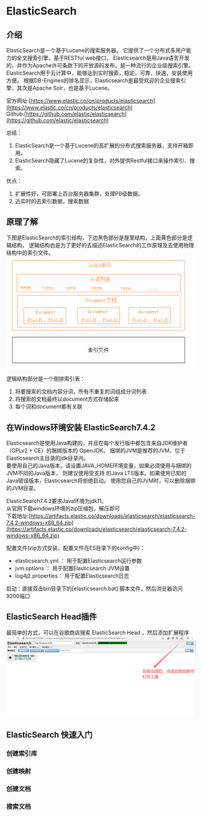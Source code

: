 # ElasticSearch

## 介绍
ElasticSearch是一个基于Lucene的搜索服务器。
它提供了一个分布式多用户能力的全文搜索引擎，基于RESTful web接口。
Elasticsearch是用Java语言开发的，并作为Apache许可条款下的开放源码发布，是一种流行的企业级搜索引擎。
ElasticSearch用于云计算中，能够达到实时搜索，稳定，可靠，快速，安装使用方便。
根据DB-Engines的排名显示，Elasticsearch是最受欢迎的企业搜索引擎，其次是Apache Solr，也是基于Lucene。

官方网址:[https://www.elastic.co/cn/products/elasticsearch](https://www.elastic.co/cn/products/elasticsearch)       
Github:[https://github.com/elastic/elasticsearch](https://github.com/elastic/elasticsearch)

总结：
1. ElasticSearch是一个基于Lucene的高扩展的分布式搜索服务器，支持开箱即用。
2. ElasticSearch隐藏了Lucene的复杂性，对外提供Restful接口来操作索引、搜索。

优点：
1. 扩展性好，可部署上百台服务器集群，处理PB级数据。
2. 近实时的去索引数据，搜索数据

## 原理了解
下图是ElasticSearch的索引结构，下边黑色部分是屋里结构，上面黄色部分是逻辑结构，
逻辑结构也是为了更好的去描述ElasticSearch的工作原理及去使用物理结构中的索引文件。     
![Alt](./ElasticSearchimg/es原理图.png)        

逻辑结构部分是一个倒排索引表：
1. 将要搜索的文档内容分词，所有不重复的词组成分词列表
2. 将搜索的文档最终以document方式存储起来
3. 每个词和document都有关联

## 在Windows环境安装 ElasticSearch7.4.2
Elasticsearch是使用Java构建的，并且在每个发行版中都包含来自JDK维护者（GPLv2 + CE）的捆绑版本的 OpenJDK。
捆绑的JVM是推荐的JVM，位于Elasticsearch主目录的jdk目录内。        
要使用自己的Java版本，请设置JAVA_HOME环境变量。如果必须使用与捆绑的JVM不同的Java版本，
则建议使用受支持 的Java LTS版本。如果使用已知的Java错误版本，Elasticsearch将拒绝启动。
使用您自己的JVM时，可以删除捆绑的JVM目录。        

ElasticSearch7.4.2要求Java环境为jdk11。       
从官网下载windows环境的zip压缩包，解压即可             
下载地址:[https://artifacts.elastic.co/downloads/elasticsearch/elasticsearch-7.4.2-windows-x86_64.zip](https://artifacts.elastic.co/downloads/elasticsearch/elasticsearch-7.4.2-windows-x86_64.zip)   

配置文件(zip方式安装，配置文件在ES目录下的config中)：       
- elasticsearch.yml ： 用于配置Elasticsearch运行参数       
- jvm.options ： 用于配置Elasticsearch JVM设置       
- log4j2.properties： 用于配置Elasticsearch日志      

启动：直接双击bin目录下的[elasticsearch.bat] 脚本文件，然后浏览器访问9200端口
## ElasticSearch Head插件
最简单的方式，可以在谷歌商店搜索 ElasticSearch Head ，然后添加扩展程序       
![Alt](./ElasticSearchimg/esHead插件.png)  

## ElasticSearch 快速入门
### 创建索引库

### 创建映射

### 创建文档

### 搜索文档
